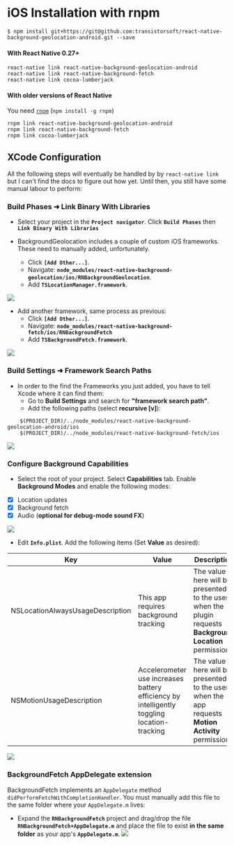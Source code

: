 # iOS Installation with rnpm

```shell
$ npm install git+https://git@github.com:transistorsoft/react-native-background-geolocation-android.git --save
```

#### With React Native 0.27+

```shell
react-native link react-native-background-geolocation-android
react-native link react-native-background-fetch
react-native link cocoa-lumberjack
```

#### With older versions of React Native

You need [`rnpm`](https://github.com/rnpm/rnpm) (`npm install -g rnpm`)

```shell
rnpm link react-native-background-geolocation-android
rnpm link react-native-background-fetch
rnpm link cocoa-lumberjack
```

## XCode Configuration

All the following steps will eventually be handled by by `react-native link` but I can't find the docs to figure out how yet.  Until then, you still have some manual labour to perform:

### Build Phases ➜ Link Binary With Libraries

- Select your project in the **`Project navigator`**. Click **`Build Phases`** then **`Link Binary With Libraries`**

- BackgroundGeolocation includes a couple of custom iOS frameworks.  These need to manually added, unfortunately.
    - Click **`[Add Other...]`**.
    - Navigate: **`node_modules/react-native-background-geolocation/ios/RNBackgroundGeolocation`**.
    - Add **`TSLocationManager.framework`**.

![](https://dl.dropboxusercontent.com/u/2319755/react-native-background-geolocation/images/Manual%20Installation/TSLocationManager.framework.png)

- Add another framework, same process as previous:
    - Click **`[Add Other...]`**.
    - Navigate: **`node_modules/react-native-background-fetch/ios/RNBackgroundFetch`**
    - Add **`TSBackgroundFetch.framework`**.

![](https://dl.dropboxusercontent.com/u/2319755/react-native-background-geolocation/images/Manual%20Installation/TSBackgroundFetch.framework.png)

### Build Settings ➜ Framework Search Paths

- In order to the find the Frameworks you just added, you have to tell Xcode where it can find them:
    - Go to **Build Settings** and search for **"framework search path"**.
    - Add the following paths (select **recursive [v]**):

```
    $(PROJECT_DIR)/../node_modules/react-native-background-geolocation-android/ios
    $(PROJECT_DIR)/../node_modules/react-native-background-fetch/ios
```

![](https://www.dropbox.com/s/6hwo0mk10q2dk71/Screenshot%202016-09-22%2008.49.04.png?dl=1)

### Configure Background Capabilities

- Select the root of your project.  Select **Capabilities** tab.  Enable **Background Modes** and enable the following modes:

- [x] Location updates
- [x] Background fetch
- [x] Audio (**optional for debug-mode sound FX**)

![](https://www.dropbox.com/s/a4xieyd0h38xklu/Screenshot%202016-09-22%2008.12.51.png?dl=1)

- Edit **`Info.plist`**.  Add the following items (Set **Value** as desired):

| Key | Value | Description |
|---|---|---|
| NSLocationAlwaysUsageDescription | This app requires background tracking | The value here will be presented to the user when the plugin requests **Background Location** permission |
| NSMotionUsageDescription | Accelerometer use increases battery efficiency by intelligently toggling location-tracking | The value here will be presented to the user when the app requests **Motion Activity** permission.|

![](https://www.dropbox.com/s/j7udsab7brlj4yk/Screenshot%202016-09-22%2008.33.53.png?dl=1)

### BackgroundFetch AppDelegate extension

BackgroundFetch implements an `AppDelegate` method `didPerformFetchWithCompletionHandler`.  You must manually add this file to the same folder where your `AppDelegate.m` lives:

- Expand the **`RNBackgroundFetch`** project and drag/drop the file **`RNBackgroundFetch+AppDelegate.m`** and place the file to exist **in the same folder** as your app's **`AppDelegate.m`**.
![](https://dl.dropboxusercontent.com/u/2319755/react-native-background-fetch/INSTALL/step7.png?dl=1)


